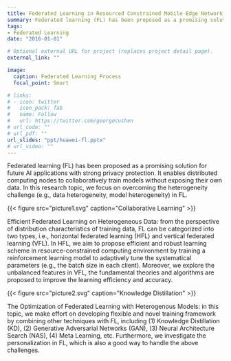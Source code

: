 ```yaml
---
title: Federated Learning in Resourced Constrained Mobile Edge Network
summary: Federated learning (FL) has been proposed as a promising solution for future AI applications with strong privacy protection. It enables distributed computing nodes to collaboratively train models without exposing their own data.
tags:
- Federated Learning
date: "2016-01-01"

# Optional external URL for project (replaces project detail page).
external_link: ""

image:
  caption: Federated Learning Process
  focal_point: Smart

# links:
# - icon: twitter
#   icon_pack: fab
#   name: Follow
#   url: https://twitter.com/georgecushen
# url_code: ""
# url_pdf: ""
url_slides: "ppt/huawei-fl.pptx"
# url_video: ""
---
```


Federated learning (FL) has been proposed as a promising solution for future AI applications with strong privacy protection. It enables distributed computing nodes to collaboratively train models without exposing their own data. In this research topic, we focus on overcoming the heterogeneity challenge (e.g., data heterogeneity, model heterogeneity) in FL.

{{< figure src="picture1.svg" caption="Collaborative Learning" >}}

Efficient Federated Learning on Heterogeneous Data: from the perspective of distribution characteristics of training data, FL can be categorized into two types, i.e., horizontal federated learning (HFL) and vertical federated learning (VFL). In HFL, we aim to propose efficient and robust learning scheme in resource-constrained computing environment by training a reinforcement learning model to adaptively tune the systematical parameters (e.g., the batch size in each client). Moreover, we explore the unbalanced features in VFL, the fundamental theories and algorithms are proposed to improve the learning efficiency and accuracy.

{{< figure src="picture2.svg" caption="Knowledge Distillation" >}}

The Optimization of Federated Learning with Heterogenous Models: in this topic, we make effort on developing flexible and novel training framework by combining other techniques with FL, including (1) Knowledge Distillation (KD), (2) Generative Adversarial Networks (GAN), (3) Neural Architecture Search (NAS), (4) Meta Learning, etc. Furthermore, we investigate the personalization in FL, which is also a good way to handle the above challenges.

